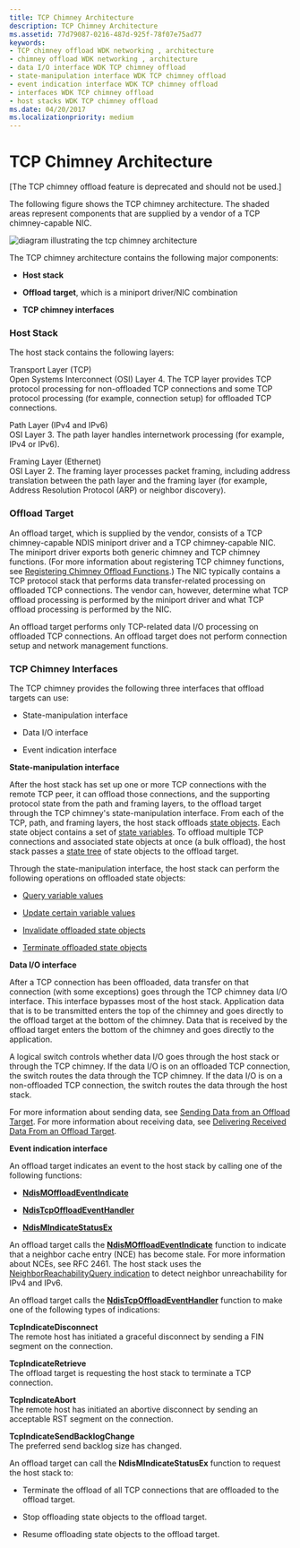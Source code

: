```yaml
---
title: TCP Chimney Architecture
description: TCP Chimney Architecture
ms.assetid: 77d79087-0216-487d-925f-78f07e75ad77
keywords:
- TCP chimney offload WDK networking , architecture
- chimney offload WDK networking , architecture
- data I/O interface WDK TCP chimney offload
- state-manipulation interface WDK TCP chimney offload
- event indication interface WDK TCP chimney offload
- interfaces WDK TCP chimney offload
- host stacks WDK TCP chimney offload
ms.date: 04/20/2017
ms.localizationpriority: medium
---
```


# TCP Chimney Architecture


\[The TCP chimney offload feature is deprecated and should not be used.\]

The following figure shows the TCP chimney architecture. The shaded areas represent components that are supplied by a vendor of a TCP chimney-capable NIC.

![diagram illustrating the tcp chimney architecture](images/tcp-chim-arch.png)

The TCP chimney architecture contains the following major components:

-   **Host stack**

-   **Offload target**, which is a miniport driver/NIC combination

-   **TCP chimney interfaces**

### Host Stack

The host stack contains the following layers:

<a href="" id="transport-layer--tcp-"></a>Transport Layer (TCP)  
Open Systems Interconnect (OSI) Layer 4. The TCP layer provides TCP protocol processing for non-offloaded TCP connections and some TCP protocol processing (for example, connection setup) for offloaded TCP connections.

<a href="" id="path-layer--ipv4-and-ipv6-"></a>Path Layer (IPv4 and IPv6)  
OSI Layer 3. The path layer handles internetwork processing (for example, IPv4 or IPv6).

<a href="" id="framing-layer--ethernet-"></a>Framing Layer (Ethernet)  
OSI Layer 2. The framing layer processes packet framing, including address translation between the path layer and the framing layer (for example, Address Resolution Protocol (ARP) or neighbor discovery).

### Offload Target

An offload target, which is supplied by the vendor, consists of a TCP chimney-capable NDIS miniport driver and a TCP chimney-capable NIC. The miniport driver exports both generic chimney and TCP chimney functions. (For more information about registering TCP chimney functions, see [Registering Chimney Offload Functions](registering-chimney-offload-functions.md).) The NIC typically contains a TCP protocol stack that performs data transfer-related processing on offloaded TCP connections. The vendor can, however, determine what TCP offload processing is performed by the miniport driver and what TCP offload processing is performed by the NIC.

An offload target performs only TCP-related data I/O processing on offloaded TCP connections. An offload target does not perform connection setup and network management functions.

### TCP Chimney Interfaces

The TCP chimney provides the following three interfaces that offload targets can use:

-   State-manipulation interface

-   Data I/O interface

-   Event indication interface

**State-manipulation interface**

After the host stack has set up one or more TCP connections with the remote TCP peer, it can offload those connections, and the supporting protocol state from the path and framing layers, to the offload target through the TCP chimney's state-manipulation interface. From each of the TCP, path, and framing layers, the host stack offloads [state objects](offload-state-objects.md). Each state object contains a set of [state variables](classes-of-offload-state-variables.md). To offload multiple TCP connections and associated state objects at once (a bulk offload), the host stack passes a [state tree](offload-state-tree.md) of state objects to the offload target.

Through the state-manipulation interface, the host stack can perform the following operations on offloaded state objects:

-   [Query variable values](querying-offloaded-state.md)

-   [Update certain variable values](updating-offloaded-state.md)

-   [Invalidate offloaded state objects](invalidating-offloaded-state.md)

-   [Terminate offloaded state objects](terminating-offload-state.md)

**Data I/O interface**

After a TCP connection has been offloaded, data transfer on that connection (with some exceptions) goes through the TCP chimney data I/O interface. This interface bypasses most of the host stack. Application data that is to be transmitted enters the top of the chimney and goes directly to the offload target at the bottom of the chimney. Data that is received by the offload target enters the bottom of the chimney and goes directly to the application.

A logical switch controls whether data I/O goes through the host stack or through the TCP chimney. If the data I/O is on an offloaded TCP connection, the switch routes the data through the TCP chimney. If the data I/O is on a non-offloaded TCP connection, the switch routes the data through the host stack.

For more information about sending data, see [Sending Data from an Offload Target](sending-data-from-an-offload-target.md). For more information about receiving data, see [Delivering Received Data From an Offload Target](delivering-received-data-from-an-offload-target.md).

**Event indication interface**

An offload target indicates an event to the host stack by calling one of the following functions:

-   [**NdisMOffloadEventIndicate**](https://msdn.microsoft.com/library/windows/hardware/ff563619)

-   [**NdisTcpOffloadEventHandler**](https://msdn.microsoft.com/library/windows/hardware/ff564595)

-   [**NdisMIndicateStatusEx**](https://msdn.microsoft.com/library/windows/hardware/ff563600)

An offload target calls the [**NdisMOffloadEventIndicate**](https://msdn.microsoft.com/library/windows/hardware/ff563619) function to indicate that a neighbor cache entry (NCE) has become stale. For more information about NCEs, see RFC 2461. The host stack uses the [NeighborReachabilityQuery indication](making-a-neighborreachabilityquery-indication.md) to detect neighbor unreachability for IPv4 and IPv6.

An offload target calls the [**NdisTcpOffloadEventHandler**](https://msdn.microsoft.com/library/windows/hardware/ff564595) function to make one of the following types of indications:

<a href="" id="tcpindicatedisconnect"></a>**TcpIndicateDisconnect**  
The remote host has initiated a graceful disconnect by sending a FIN segment on the connection.

<a href="" id="tcpindicateretrieve"></a>**TcpIndicateRetrieve**  
The offload target is requesting the host stack to terminate a TCP connection.

<a href="" id="tcpindicateabort"></a>**TcpIndicateAbort**  
The remote host has initiated an abortive disconnect by sending an acceptable RST segment on the connection.

<a href="" id="tcpindicatesendbacklogchange"></a>**TcpIndicateSendBacklogChange**  
The preferred send backlog size has changed.

An offload target can call the **NdisMIndicateStatusEx** function to request the host stack to:

-   Terminate the offload of all TCP connections that are offloaded to the offload target.

-   Stop offloading state objects to the offload target.

-   Resume offloading state objects to the offload target.

 

 





